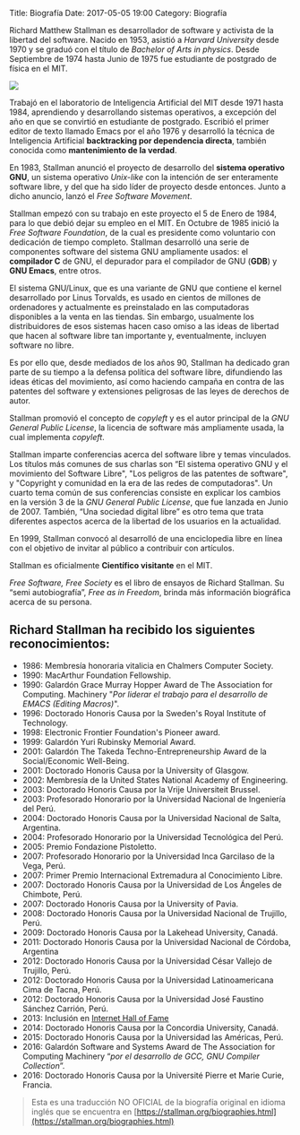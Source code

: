 Title: Biografía
Date: 2017-05-05 19:00
Category: Biografía

Richard Matthew Stallman es desarrollador de software y activista de la libertad del software. Nacido en 1953, asistió a *Harvard University* desde 1970 y se graduó con el título de *Bachelor of Arts in physics*. Desde Septiembre de 1974 hasta Junio de 1975 fue estudiante de postgrado de física en el MIT.

<img src="../theme/images/rmsfoto.png" align="middle" class="responsive-image"/>

Trabajó en el laboratorio de Inteligencia Artificial del MIT desde 1971 hasta 1984, aprendiendo y desarrollando sistemas operativos, a excepción del año en que se convirtió en estudiante de postgrado. Escribió el primer editor de texto llamado Emacs por el año 1976 y desarrolló la técnica de Inteligencia Artificial **backtracking por dependencia directa**, también conocida como **mantenimiento de la verdad**.

En 1983, Stallman anunció el proyecto de desarrollo del **sistema operativo GNU**, un sistema operativo *Unix-like* con la intención de ser enteramente software libre, y del que ha sido líder de proyecto desde entonces. Junto a dicho anuncio, lanzó el *Free Software Movement*.

Stallman empezó con su trabajo en este proyecto el 5 de Enero de 1984, para lo que debió dejar su empleo en el MIT. En Octubre de 1985 inició la *Free Software Foundation*, de la cual es presidente como voluntario con dedicación de tiempo completo. Stallman desarrolló una serie de componentes software del sistema GNU ampliamente usados: el **compilador C** de GNU, el depurador para el compilador de GNU (**GDB**) y **GNU Emacs**, entre otros.

El sistema GNU/Linux, que es una variante de GNU que contiene el kernel desarrollado por Linus Torvalds, es usado en cientos de millones de ordenadores y actualmente es preinstalado en las computadoras disponibles a la venta en las tiendas. Sin embargo, usualmente los distribuidores de esos sistemas hacen caso omiso a las ideas de libertad que hacen al software libre tan importante y, eventualmente, incluyen software no libre.

Es por ello que, desde mediados de los años 90, Stallman ha dedicado gran parte de su tiempo a la defensa política del software libre, difundiendo las ideas éticas del movimiento, así como haciendo campaña en contra de las patentes del software y extensiones peligrosas de las leyes de derechos de autor.

Stallman promovió el concepto de *copyleft* y es el autor principal de la *GNU General Public License*, la licencia de software más ampliamente usada, la cual implementa *copyleft*.

Stallman imparte conferencias acerca del software libre y temas vinculados. Los títulos más comunes de sus charlas son “El sistema operativo GNU y el movimiento del Software Libre", "Los peligros de las patentes de software", y "Copyright y comunidad en la era de las redes de computadoras". Un cuarto tema común de sus conferencias consiste en explicar los cambios en la versión 3 de la *GNU General Public License*, que fue lanzada en Junio de 2007. También, “Una sociedad digital libre” es otro tema que trata diferentes aspectos acerca de la libertad de los usuarios en la actualidad.

En 1999, Stallman convocó al desarrolló de una enciclopedia libre en línea con el objetivo de invitar al público a contribuir con artículos.

Stallman es oficialmente **Científico visitante** en el MIT.

*Free Software, Free Society* es el libro de ensayos de Richard Stallman. Su “semi autobiografía”, *Free as in Freedom*, brinda más información biográfica acerca de su persona.

## Richard Stallman ha recibido los siguientes reconocimientos:

* 1986: Membresía honoraria vitalicia en Chalmers Computer Society.
* 1990: MacArthur Foundation Fellowship.
* 1990: Galardón Grace Murray Hopper Award de The Association for Computing. Machinery "*Por liderar el trabajo para el desarrollo de EMACS (Editing 	Macros)*".
* 1996: Doctorado Honoris Causa por la Sweden's Royal Institute of Technology.
* 1998: Electronic Frontier Foundation's Pioneer award.
* 1999: Galardón Yuri Rubinsky Memorial Award.
* 2001: Galardón The Takeda	Techno-Entrepreneurship Award de la Social/Economic Well-Being.
* 2001: Doctorado Honoris Causa por la University of Glasgow.
* 2002: Membresía de la United States National Academy of Engineering.
* 2003: Doctorado Honoris Causa por la Vrije Universiteit Brussel.
* 2003: Profesorado Honorario por 	la Universidad Nacional de Ingeniería del Perú.
* 2004: Doctorado Honoris Causa por la Universidad Nacional de Salta, Argentina.
* 2004: Profesorado Honorario por 	la Universidad Tecnológica del Perú.
* 2005: Premio Fondazione Pistoletto.
* 2007: Profesorado Honorario por la Universidad Inca Garcilaso de la Vega, Perú.
* 2007: Primer Premio Internacional Extremadura al Conocimiento Libre.
* 2007: Doctorado Honoris Causa por la Universidad de Los Ángeles de Chimbote, Perú.
* 2007: Doctorado Honoris Causa por la University of Pavia.
* 2008: Doctorado Honoris Causa por la Universidad Nacional de Trujillo, Perú.
* 2009: Doctorado Honoris Causa por la Lakehead University, Canadá.
* 2011: Doctorado Honoris Causa por la Universidad Nacional de Córdoba, Argentina
* 2012: Doctorado Honoris Causa por la Universidad César Vallejo de Trujillo, Perú. 
* 2012: Doctorado Honoris Causa por la Universidad Latinoamericana Cima de Tacna, Perú.
* 2012: Doctorado Honoris Causa por la Universidad José Faustino Sánchez Carrión, Perú.
* 2013: Inclusión en [Internet Hall of Fame](http://internethalloffame.org/inductees/richard-stallman) 
* 2014: Doctorado Honoris Causa por la Concordia University, Canadá.
* 2015: Doctorado Honoris Causa por la Universidad las Américas, Perú. 
* 2016: Galardón Software and Systems Award de The Association for Computing Machinery “*por el desarrollo de GCC, GNU Compiler Collection*”. 	
* 2016: Doctorado Honoris Causa por la Université Pierre et Marie Curie, Francia. 

> Esta es una traducción NO OFICIAL de la biografía original en idioma inglés que se encuentra en [https://stallman.org/biographies.html](https://stallman.org/biographies.html) 
